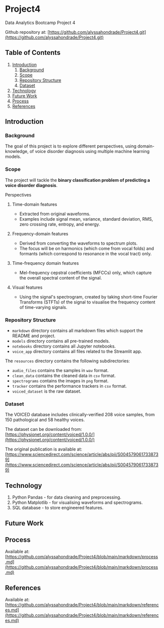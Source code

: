 # Project4
Data Analytics Bootcamp Project 4

Github repository at: [https://github.com/alyssahondrade/Project4.git](https://github.com/alyssahondrade/Project4.git)


## Table of Contents
1. [Introduction](https://github.com/alyssahondrade/Project4#introduction)
    1. [Background](https://github.com/alyssahondrade/Project4#background)
    2. [Scope](https://github.com/alyssahondrade/Project4#scope)
    3. [Repository Structure](https://github.com/alyssahondrade/Project4#repository-structure)
    4. [Dataset](https://github.com/alyssahondrade/Project4#dataset)
2. [Technology](https://github.com/alyssahondrade/Project4#technology)
3. [Future Work]()
4. [Process](https://github.com/alyssahondrade/Project4#process)
5. [References](https://github.com/alyssahondrade/Project4#references)


## Introduction

### Background
The goal of this project is to explore different perspectives, using domain-knowledge, of voice disorder diagnosis using multiple machine learning models.


### Scope
The project will tackle the __binary classification problem of predicting a voice disorder diagnosis__.

Perspectives
1. Time-domain features
    - Extracted from original waveforms.
    - Examples include signal mean, variance, standard deviation, RMS, zero crossing rate, entropy, and energy.
2. Frequency-domain features
    - Derived from converting the waveforms to spectrum plots.
    - The focus will be on harmonics (which come from vocal folds) and formants (which correspond to resonance in the vocal tract) only.
3. Time-frequency domain features
    - Mel-frequency cepstral coefficients (MFCCs) only, which capture the overall spectral content of the signal.

4. Visual features
    - Using the signal's spectrogram, created by taking short-time Fourier Transforms (STFTs) of the signal to visualise the frequency content of time-varying signals.


### Repository Structure
- `markdown` directory contains all markdown files which support the README and project.
- `models` directory contains all pre-trained models.
- `notebooks` directory contains all Jupyter notebooks.
- `voice_app` directory contains all files related to the Streamlit app.

The `resources` directory contains the following subdirectories:
- `audio_files` contains the samples in `wav` format.
- `clean_data` contains the cleaned data in `csv` format.
- `spectrograms` contains the images in `png` format.
- `tracker` contains the performance trackers in `csv` format.
- `voiced_dataset` is the raw dataset.

### Dataset
The VOICED database includes clinically-verified 208 voice samples, from 150 pathological and 58 healthy voices.

The dataset can be downloaded from: [https://physionet.org/content/voiced/1.0.0/](https://physionet.org/content/voiced/1.0.0/)

The original publication is available at: [https://www.sciencedirect.com/science/article/abs/pii/S0045790617338739](https://www.sciencedirect.com/science/article/abs/pii/S0045790617338739)


## Technology
1. Python Pandas - for data cleaning and preprocessing.
2. Python Matplotlib - for visualising waveforms and spectrograms.
3. SQL database - to store engineered features.

## Future Work


## Process
Available at: [https://github.com/alyssahondrade/Project4/blob/main/markdown/process.md](https://github.com/alyssahondrade/Project4/blob/main/markdown/process.md)


## References
Available at: [https://github.com/alyssahondrade/Project4/blob/main/markdown/references.md](https://github.com/alyssahondrade/Project4/blob/main/markdown/references.md)